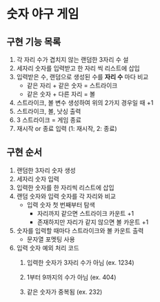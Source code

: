 # 숫자 야구 게임

## 구현 기능 목록
1. 각 자리 수가 겹치지 않는 랜덤한 3자리 수 설
2. 세자리 숫자를 입력받고 한 자리 씩 리스트에 삽입
3. 입력받은 수, 랜덤으로 생성된 수를 **자리 수** 마다 비교
    - 같은 자리 + 같은 숫자 = 스트라이크
    - 같은 숫자 + 다른 자리 = 볼
4. 스트라이크, 볼 변수 생성하여 위의 2가지 경우일 때 +1
5. 스트라이크, 볼, 낫싱 출력
6. 3 스트라이크 = 게임 종료
7. 재시작 or 종료 입력 (1: 재시작, 2: 종료)

## 구현 순서
1. 랜덤한 3자리 숫자 생성
2. 세자리 숫자 입력
3. 입력한 숫자를 한 자리씩 리스트에 삽입
4. 랜덤 숫자와 입력 숫자를 각 자리와 비교
   - 입력 숫자 첫 번째부터 탐색
     - 자리까지 같으면 스트라이크 카운트 +1
     - 존재하지만 자리가 같지 않으면 볼 카운트 +1
5. 숫자를 입력할 때마다 스트라이크와 볼 카운트 출력
   - 문자열 포멧팅 사용
6. 입력 숫자 예외 처리 코드
   1. 입력한 숫자가 3자리 수가 아님 (ex. 1234)
      
   2. 1부터 9까지의 수가 아님 (ex. 404)
      
   3. 같은 숫자가 중복됨 (ex. 232)

